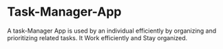 # Task-Manager-App
A task-Manager App is used by an individual efficiently by organizing and prioritizing related tasks. It Work efficiently and Stay organized.
